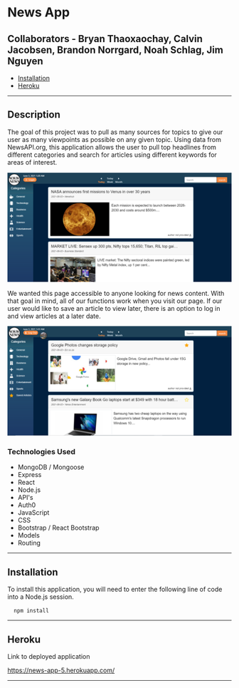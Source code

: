 # News App
  ## Collaborators - Bryan Thaoxaochay, Calvin Jacobsen, Brandon Norrgard, Noah Schlag, Jim Nguyen
 
    

  * [Installation](#installation)
  * [Heroku](#heroku)

  
  
  ------------------------------------
  
  ## Description


  The goal of this project was to pull as many sources for topics to give our user as many viewpoints as possible on any given topic.  Using data from NewsAPI.org, this application allows the user to pull top headlines from different categories and search for articles using different keywords for areas of interest.

  ![newsApp](./client/public/assets/newsApp.png)  

  
  We wanted this page accessible to anyone looking for news content.  With that goal in mind, all of our functions work when you visit our page.  If our user would like to save an article to view later, there is an option to log in and view articles at a later date. 

  ![loggedIn](./client/public/assets/loggedIn.png)
  

  ### Technologies Used
  * MongoDB / Mongoose
  * Express
  * React
  * Node.js
  * API's 
  * Auth0
  * JavaScript
  * CSS
  * Bootstrap / React Bootstrap
  * Models
  * Routing
  
  ------------------------------------
  
  ## Installation
  
  To install this application, you will need to enter the following line of code into a Node.js session.  
      
      npm install
  
  
  ------------------------------------

  ## Heroku
  
  Link to deployed application
      
  https://news-app-5.herokuapp.com/
  
  
  ------------------------------------
  


  
  

